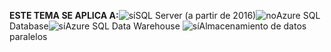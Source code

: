 <Token>**ESTE TEMA SE APLICA A:**![sí](media/yes.png)SQL Server (a partir de 2016)![no](media/no.png)Azure SQL Database![sí](media/yes.png)Azure SQL Data Warehouse ![sí](media/yes.png)Almacenamiento de datos paralelos </Token>

